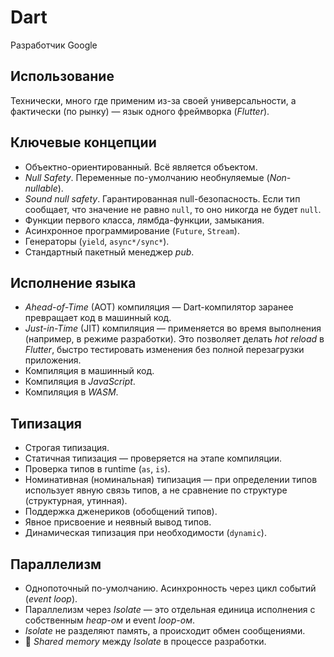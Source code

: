 # Dart

Разработчик Google

## Использование

Технически, много где применим из-за своей универсальности, а фактически (по рынку) — язык одного фреймворка (_Flutter_).

## Ключевые концепции

* Объектно-ориентированный. Всё является объектом.
* _Null Safety_. Переменные по-умолчанию необнуляемые (_Non-nullable_).
* _Sound null safety_. Гарантированная null-безопасность. Если тип сообщает, что значение не равно `null`, то оно никогда не будет `null`.
* Функции первого класса, лямбда-функции, замыкания.
* Асинхронное программирование (`Future`, `Stream`).
* Генераторы (`yield`, `async*/sync*`).
* Стандартный пакетный менеджер _pub_.

## Исполнение языка

* _Ahead-of-Time_ (AOT) компиляция — Dart-компилятор заранее превращает код в машинный код.
* _Just-in-Time_ (JIT) компиляция — применяется во время выполнения (например, в режиме разработки).
Это позволяет делать _hot reload_ в _Flutter_, быстро тестировать изменения без полной перезагрузки приложения.
* Компиляция в машинный код.
* Компиляция в _JavaScript_.
* Компиляция в _WASM_.

## Типизация

* Строгая типизация.
* Статичная типизация — проверяется на этапе компиляции.
* Проверка типов в runtime (`as`, `is`).
* Номинативная (номинальная) типизация — при определении типов использует явную связь типов, а не сравнение по структуре (структурная, утинная).
* Поддержка дженериков (обобщений типов).
* Явное присвоение и неявный вывод типов.
* Динамическая типизация при необходимости (`dynamic`).

## Параллелизм

* Однопоточный по-умолчанию. Асинхронность через цикл событий (_event loop_).
* Параллелизм через _Isolate_ — это отдельная единица исполнения с собственным _heap-ом_ и event _loop-ом_.
* _Isolate_ не разделяют память, а происходит обмен  сообщениями.
* 🚧 _Shared memory_ между _Isolate_ в процессе разработки.
